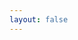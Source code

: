 ```yaml
---
layout: false
---
```

<!doctype html>
<html lang="zh-CN">

<head>
    <meta charset="utf-8">
    <meta http-equiv="X-UA-Compatible" content="IE=edge">
    <link rel="mask-icon" href="/assets/images/favicon.png" color="#0078E7">
    <link rel="stylesheet" type="text/css" href="http://npm.elemecdn.com/tnxg-resource@latest/css/moeicp.css" />
    <style>
        #bg {
            position: fixed;
            top: 0;
            left: 0;
            right: 0;
            bottom: 0;
            background-image: url("https://prts.top/api/img/wallpaper/?type=cdn");
            background-repeat: no-repeat;
            background-position: center;
            background-size: cover;
            background-attachment: fixed;
        }
    </style>
    <title>天翔的留言板 | 天翔的博客</title>
</head>
<body>
    <div class="page">
        <div id="bg"></div>
        <div class="container result">
        <div id="tcomment"></div>
        <script src="https://npm.elemecdn.com/twikoo@1.5.11/dist/twikoo.min.js"></script>
        <script>
            twikoo.init({
                envId: 'https://api.twikoo.prts.top',
                el: '#tcomment',
            })
        </script>
    </div>
    </div>
</body>

</html>